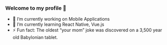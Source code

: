 ### Welcome to my profile 👋

- 🔭 I’m currently working on Mobile Applications 
- 🌱 I’m currently learning React Native, Vue.js
- ⚡ Fun fact: The oldest “your mom” joke was discovered on a 3,500 year old Babylonian tablet.
